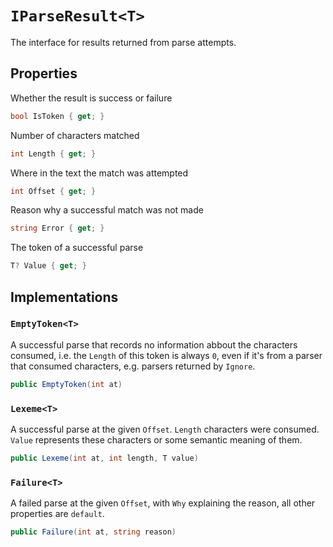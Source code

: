 # `IParseResult<T>`

The interface for results returned from parse attempts.

## Properties

Whether the result is success or failure

```cs
bool IsToken { get; }
```

Number of characters matched

```cs
int Length { get; }
```

Where in the text the match was attempted

```cs
int Offset { get; }
```

Reason why a successful match was not made

```cs
string Error { get; }
```

The token of a successful parse

```cs
T? Value { get; }
```

## Implementations

### `EmptyToken<T>`

A successful parse that records no information abbout the characters consumed, i.e. the `Length` of this token is always `0`, even if it's from a parser that consumed characters, e.g. parsers returned by `Ignore`.

```cs
public EmptyToken(int at)
```

### `Lexeme<T>`

A successful parse at the given `Offset`. `Length` characters were consumed. `Value` represents these characters or some semantic meaning of them.

```cs
public Lexeme(int at, int length, T value)
```

### `Failure<T>`

A failed parse at the given `Offset`, with `Why` explaining the reason, all other properties are `default`.

```cs
public Failure(int at, string reason)
```


